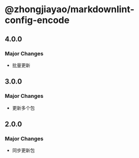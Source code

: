 # @zhongjiayao/markdownlint-config-encode

## 4.0.0

### Major Changes

- 批量更新

## 3.0.0

### Major Changes

- 更新多个包

## 2.0.0

### Major Changes

- 同步更新包

